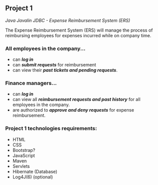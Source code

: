 ## Project 1
*Java Javalin JDBC - Expense Reimbursement System (ERS)*

The Expense Reimbursement System (ERS) will manage the process of 
reimbursing employees for expenses incurred while on company time. 

### All employees in the company...
- can ***log in***
- can ***submit requests*** for reimbursement
- can view their ***past tickets and pending requests***.

### Finance managers...
- can ***log in***
- can view all ***reimbursement requests and past history*** for all employees in the company.
- are authorized to ***approve and deny requests*** for expense reimbursement.

### Project 1 technologies requirements:
- HTML
- CSS
- Bootstrap?
- JavaScript
- Maven
- Servlets
- Hibernate (Database)
- Log4J(6) (optional)
